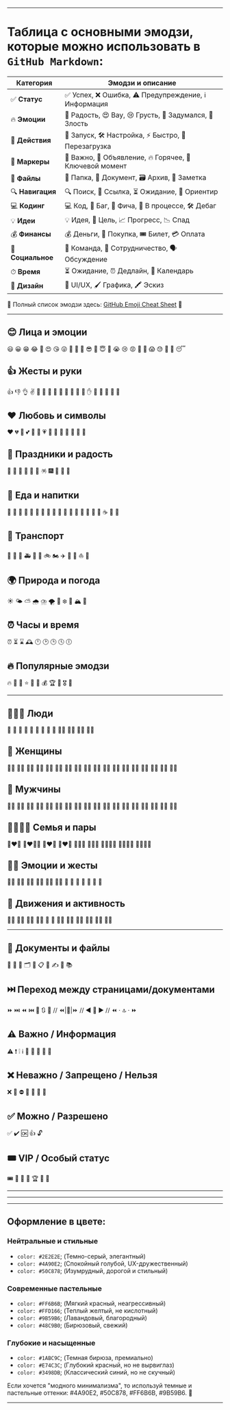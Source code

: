 
---

# Таблица с основными **эмодзи**, которые можно использовать в `GitHub Markdown`:

| **Категория** | **Эмодзи и описание** |
| --- | --- |
| ✅ **Статус** | ✅ Успех, ❌ Ошибка, ⚠️ Предупреждение, ℹ️ Информация |
| 🔥 **Эмоции** | 🎉 Радость, 😍 Вау, 😢 Грусть, 🤔 Задумался, 🤬 Злость |
| 🚀 **Действия** | 🚀 Запуск, 🛠 Настройка, ⚡ Быстро, 🔄 Перезагрузка |
| 📌 **Маркеры** | 📌 Важно, 📢 Объявление, 🔥 Горячее, 🔑 Ключевой момент |
| 📂 **Файлы** | 📁 Папка, 📄 Документ, 🗃 Архив, 📝 Заметка |
| 🔍 **Навигация** | 🔍 Поиск, 🔗 Ссылка, ⏳ Ожидание, 🧭 Ориентир |
| 💻 **Кодинг** | 💻 Код, 🐞 Баг, 🎯 Фича, 🚧 В процессе, 🛠 Дебаг |
| 💡 **Идеи** | 💡 Идея, 🎯 Цель, 📈 Прогресс, 📉 Спад |
| 💰 **Финансы** | 💰 Деньги, 🛒 Покупка, 🎟 Билет, 💳 Оплата |
| 👥 **Социальное** | 👥 Команда, 🤝 Сотрудничество, 🗣 Обсуждение |
| ⏱ **Время** | ⏳ Ожидание, ⏰ Дедлайн, 📅 Календарь |
| 🎨 **Дизайн** | 🎨 UI/UX, 🖌 Графика, 🖍 Эскиз |

🔹 Полный список эмодзи здесь: [GitHub Emoji Cheat Sheet](https://github.com/ikatyang/emoji-cheat-sheet) 🚀

---
## 😊 Лица и эмоции
😃 😀 😁 😂 🤣 😍 😘 😜 🤪 🥰 🥲 😎 🤩 😇 🥳 😭 😢 😡 🤬 🤯 😱 😓 🤗 🤔 😴

## 👍 Жесты и руки
👍 👎 👌 ✌️ 🤞 🤟 🤙 🤘 🤲 🙌 👏 💪 🤝 ✋ 🖖 👊 👏 🤜 🤛

## ❤️ Любовь и символы
❤️ 💔 💖 💕 💞 💓 💗 💙 💚 💛 💜 🖤 🤍 🤎

## 🎉 Праздники и радость
🎉 🎊 🎈 🎂 🎁 🥳 🪅 🎆 🎇 🥂 🍾

## 🍎 Еда и напитки
🍏 🍎 🍉 🍇 🍓 🍒 🍌 🥑 🥕 🌽 🥗 🍔 🍟 🍕 🍣 🍩 🍰 ☕ 🍺 🍷

## 🚗 Транспорт
🚗 🚕 🚌 🚑 🚓 🚒 🚲 🏍️ ✈️ 🚀 🚢 ⛵ 🚆

## 🌍 Природа и погода
☀️ 🌤️ ⛅ 🌧️ ⛈️ 🌪️ 🌈 ❄️ 🌊 🏔️ 🌋

## ⏰ Часы и время
⏰ ⏳ ⌛ 🕰️ 🕛 🕑 🕒 🕓 🕕

## 🔥 Популярные эмодзи
🔥 💯 🚀 ⭐ 🌟 💎 💰 🏆 🏅 🎖️ 🏅

---

## 🧑‍🤝‍🧑 Люди
🧑 👨 👩 🧒 👦 👧 👶 👵 👴 🧑‍🦰 🧑‍🦱 🧑‍🦳 🧑‍🦲

## 👩 Женщины
👩‍🦰 👩‍🦱 👩‍🦳 👩‍🦲 👩‍🎤 👩‍🔬 👩‍⚕️ 👩‍🏫 👩‍💻 👩‍🔧 👩‍🚒 👩‍✈️ 👩‍🚀 👩‍🎨 👩‍🍳 👩‍🌾 👩‍⚖️ 👩‍🎓

## 👨 Мужчины
👨‍🦰 👨‍🦱 👨‍🦳 👨‍🦲 👨‍🎤 👨‍🔬 👨‍⚕️ 👨‍🏫 👨‍💻 👨‍🔧 👨‍🚒 👨‍✈️ 👨‍🚀 👨‍🎨 👨‍🍳 👨‍🌾 👨‍⚖️ 👨‍🎓

## 👨‍👩‍👧‍👦 Семья и пары
👩‍❤️‍👨 👩‍❤️‍💋‍👨 👨‍❤️‍👨 👩‍❤️‍👩 👨‍👩‍👧 👨‍👩‍👦 👨‍👩‍👧‍👦 👩‍👩‍👧‍👦 👨‍👨‍👧‍👦

## 🤷‍♂️ Эмоции и жесты
🙋‍♂️ 🙋‍♀️ 🤦‍♂️ 🤦‍♀️ 🤷‍♂️ 🤷‍♀️ 🤲 🙌 👏 🤝 🤜 🤛 💪

## 🚶 Движения и активность
🚶‍♂️ 🚶‍♀️ 🏃‍♂️ 🏃‍♀️ 💃 🕺 🏄‍♂️ 🏄‍♀️ 🚴‍♂️ 🚴‍♀️ 🤸‍♂️ 🤸‍♀️

---

## 📄 Документы и файлы
📄 📃 📑 🗂️ 📂 📋 📝 ✍️ 📖 📚

## ⏭️ Переход между страницами/документами
⏩ ⏭️ ⏪ ⏮️ 🔄 🔃 🔼 // ⏪|🔼|⏩ // ◀️ 🔼 ▶️ // ⏪ · 🔝 · ⏩

## ⚠️ Важно / Информация
⚠️ ❗ ❕ ℹ️ 🔔 📢 📣 📌 🛑

## ❌ Неважно / Запрещено / Нельзя
❌ 🚫 ⛔ 🛑 🔞 🚷 🏴

## ✅ Можно / Разрешено
✅ ✔️ 🆗 👍 🔓

## 🎟️ VIP / Особый статус
🎟️ 🎫 👑 🏅 🏆 💎 🌟



---

---

---

## Оформление в цвете:

### Нейтральные и стильные
* `color: #2E2E2E`; (Темно-серый, элегантный)
* `color: #4A90E2`; (Спокойный голубой, UX-дружественный)
* `color: #50C878`; (Изумрудный, дорогой и стильный)

### Современные пастельные
* `color: #FF6B6B`; (Мягкий красный, неагрессивный)
* `color: #FFD166`; (Теплый желтый, не кислотный)
* `color: #9B59B6`; (Лавандовый, благородный)
* `color: #48C9B0`; (Бирюзовый, свежий)

### Глубокие и насыщенные
* `color: #1ABC9C`; (Темная бирюза, премиально)
* `color: #E74C3C`; (Глубокий красный, но не вырвиглаз)
* `color: #3498DB`; (Классический синий, но не скучный)

Если хочется "модного минимализма", то используй темные и пастельные оттенки: #4A90E2, #50C878, #FF6B6B, #9B59B6. 🚀

---
